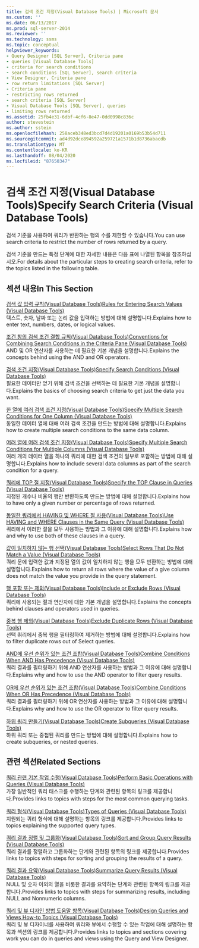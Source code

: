 ```yaml
---
title: 검색 조건 지정(Visual Database Tools) | Microsoft 문서
ms.custom: ''
ms.date: 06/13/2017
ms.prod: sql-server-2014
ms.reviewer: ''
ms.technology: ssms
ms.topic: conceptual
helpviewer_keywords:
- Query Designer [SQL Server], Criteria pane
- queries [Visual Database Tools]
- criteria for search conditions
- search conditions [SQL Server], search criteria
- View Designer, Criteria pane
- row return limitations [SQL Server]
- Criteria pane
- restricting rows returned
- search criteria [SQL Server]
- Visual Database Tools [SQL Server], queries
- limiting rows returned
ms.assetid: 25fb4e31-6dbf-4cf6-8e47-0dd0998c836c
author: stevestein
ms.author: sstein
ms.openlocfilehash: 258aceb348ed3bcd7d4d19201a0169b53b54d711
ms.sourcegitcommit: ad4d92dce894592a259721a1571b1d8736abacdb
ms.translationtype: MT
ms.contentlocale: ko-KR
ms.lasthandoff: 08/04/2020
ms.locfileid: "87650347"
---
```

# <a name="specify-search-criteria-visual-database-tools"></a><span data-ttu-id="b701e-102">검색 조건 지정(Visual Database Tools)</span><span class="sxs-lookup"><span data-stu-id="b701e-102">Specify Search Criteria (Visual Database Tools)</span></span>
  <span data-ttu-id="b701e-103">검색 기준을 사용하여 쿼리가 반환하는 행의 수를 제한할 수 있습니다.</span><span class="sxs-lookup"><span data-stu-id="b701e-103">You can use search criteria to restrict the number of rows returned by a query.</span></span>  
  
 <span data-ttu-id="b701e-104">검색 기준을 만드는 특정 단계에 대한 자세한 내용은 다음 표에 나열된 항목을 참조하십시오.</span><span class="sxs-lookup"><span data-stu-id="b701e-104">For details about the particular steps to creating search criteria, refer to the topics listed in the following table.</span></span>  
  
## <a name="in-this-section"></a><span data-ttu-id="b701e-105">섹션 내용</span><span class="sxs-lookup"><span data-stu-id="b701e-105">In This Section</span></span>  
 [<span data-ttu-id="b701e-106">검색 값 입력 규칙&#40;Visual Database Tools&#41;</span><span class="sxs-lookup"><span data-stu-id="b701e-106">Rules for Entering Search Values &#40;Visual Database Tools&#41;</span></span>](visual-database-tools.md)  
 <span data-ttu-id="b701e-107">텍스트, 숫자, 날짜 또는 논리 값을 입력하는 방법에 대해 설명합니다.</span><span class="sxs-lookup"><span data-stu-id="b701e-107">Explains how to enter text, numbers, dates, or logical values.</span></span>  
  
 [<span data-ttu-id="b701e-108">조건 창의 검색 조건 결합 규칙&#40;Visual Database Tools&#41;</span><span class="sxs-lookup"><span data-stu-id="b701e-108">Conventions for Combining Search Conditions in the Criteria Pane &#40;Visual Database Tools&#41;</span></span>](conventions-combine-search-conditions-in-criteria-pane-visual-db-tools.md)  
 <span data-ttu-id="b701e-109">AND 및 OR 연산자를 사용하는 데 필요한 기본 개념을 설명합니다.</span><span class="sxs-lookup"><span data-stu-id="b701e-109">Explains the concepts behind using the AND and OR operators.</span></span>  
  
 [<span data-ttu-id="b701e-110">검색 조건 지정&#40;Visual Database Tools&#41;</span><span class="sxs-lookup"><span data-stu-id="b701e-110">Specify Search Conditions &#40;Visual Database Tools&#41;</span></span>](specify-search-conditions-visual-database-tools.md)  
 <span data-ttu-id="b701e-111">필요한 데이터만 얻기 위해 검색 조건을 선택하는 데 필요한 기본 개념을 설명합니다.</span><span class="sxs-lookup"><span data-stu-id="b701e-111">Explains the basics of choosing search criteria to get just the data you want.</span></span>  
  
 [<span data-ttu-id="b701e-112">한 열에 여러 검색 조건 지정&#40;Visual Database Tools&#41;</span><span class="sxs-lookup"><span data-stu-id="b701e-112">Specify Multiple Search Conditions for One Column &#40;Visual Database Tools&#41;</span></span>](specify-multiple-search-conditions-for-one-column-visual-database-tools.md)  
 <span data-ttu-id="b701e-113">동일한 데이터 열에 대해 여러 검색 조건을 만드는 방법에 대해 설명합니다.</span><span class="sxs-lookup"><span data-stu-id="b701e-113">Explains how to create multiple search conditions to the same data column.</span></span>  
  
 [<span data-ttu-id="b701e-114">여러 열에 여러 검색 조건 지정&#40;Visual Database Tools&#41;</span><span class="sxs-lookup"><span data-stu-id="b701e-114">Specify Multiple Search Conditions for Multiple Columns &#40;Visual Database Tools&#41;</span></span>](specify-multiple-search-conditions-for-multiple-columns-visual-database-tools.md)  
 <span data-ttu-id="b701e-115">여러 개의 데이터 열을 하나의 쿼리에 대한 검색 조건의 일부로 포함하는 방법에 대해 설명합니다.</span><span class="sxs-lookup"><span data-stu-id="b701e-115">Explains how to include several data columns as part of the search condition for a query.</span></span>  
  
 [<span data-ttu-id="b701e-116">쿼리에 TOP 절 지정&#40;Visual Database Tools&#41;</span><span class="sxs-lookup"><span data-stu-id="b701e-116">Specify the TOP Clause in Queries &#40;Visual Database Tools&#41;</span></span>](specify-the-top-clause-in-queries-visual-database-tools.md)  
 <span data-ttu-id="b701e-117">지정된 개수나 비율의 행만 반환하도록 만드는 방법에 대해 설명합니다.</span><span class="sxs-lookup"><span data-stu-id="b701e-117">Explains how to have only a given number or percentage of rows returned.</span></span>  
  
 [<span data-ttu-id="b701e-118">동일한 쿼리에서 HAVING 및 WHERE 절 사용&#40;Visual Database Tools&#41;</span><span class="sxs-lookup"><span data-stu-id="b701e-118">Use HAVING and WHERE Clauses in the Same Query &#40;Visual Database Tools&#41;</span></span>](use-having-and-where-clauses-in-the-same-query-visual-database-tools.md)  
 <span data-ttu-id="b701e-119">쿼리에서 이러한 절을 모두 사용하는 방법과 그 이유에 대해 설명합니다.</span><span class="sxs-lookup"><span data-stu-id="b701e-119">Explains how and why to use both of these clauses in a query.</span></span>  
  
 [<span data-ttu-id="b701e-120">값이 일치하지 않는 행 선택&#40;Visual Database Tools&#41;</span><span class="sxs-lookup"><span data-stu-id="b701e-120">Select Rows That Do Not Match a Value &#40;Visual Database Tools&#41;</span></span>](select-rows-that-do-not-match-a-value-visual-database-tools.md)  
 <span data-ttu-id="b701e-121">쿼리 문에 입력한 값과 지정된 열의 값이 일치하지 않는 행을 모두 반환하는 방법에 대해 설명합니다.</span><span class="sxs-lookup"><span data-stu-id="b701e-121">Explains how to return all rows where the value of a give column does not match the value you provide in the query statement.</span></span>  
  
 [<span data-ttu-id="b701e-122">행 포함 또는 제외&#40;Visual Database Tools&#41;</span><span class="sxs-lookup"><span data-stu-id="b701e-122">Include or Exclude Rows &#40;Visual Database Tools&#41;</span></span>](include-or-exclude-rows-visual-database-tools.md)  
 <span data-ttu-id="b701e-123">쿼리에 사용되는 절과 연산자에 대한 기본 개념을 설명합니다.</span><span class="sxs-lookup"><span data-stu-id="b701e-123">Explains the concepts behind clauses and operators used in queries.</span></span>  
  
 [<span data-ttu-id="b701e-124">중복 행 제외&#40;Visual Database Tools&#41;</span><span class="sxs-lookup"><span data-stu-id="b701e-124">Exclude Duplicate Rows &#40;Visual Database Tools&#41;</span></span>](exclude-duplicate-rows-visual-database-tools.md)  
 <span data-ttu-id="b701e-125">선택 쿼리에서 중복 행을 필터링하여 제거하는 방법에 대해 설명합니다.</span><span class="sxs-lookup"><span data-stu-id="b701e-125">Explains how to filter duplicate rows out of Select queries.</span></span>  
  
 [<span data-ttu-id="b701e-126">AND에 우선 순위가 있는 조건 조합&#40;Visual Database Tools&#41;</span><span class="sxs-lookup"><span data-stu-id="b701e-126">Combine Conditions When AND Has Precedence &#40;Visual Database Tools&#41;</span></span>](combine-conditions-when-and-has-precedence-visual-database-tools.md)  
 <span data-ttu-id="b701e-127">쿼리 결과를 필터링하기 위해 AND 연산자를 사용하는 방법과 그 이유에 대해 설명합니다.</span><span class="sxs-lookup"><span data-stu-id="b701e-127">Explains why and how to use the AND operator to filter query results.</span></span>  
  
 [<span data-ttu-id="b701e-128">OR에 우선 순위가 있는 조건 조합&#40;Visual Database Tools&#41;</span><span class="sxs-lookup"><span data-stu-id="b701e-128">Combine Conditions When OR Has Precedence &#40;Visual Database Tools&#41;</span></span>](combine-conditions-when-or-has-precedence-visual-database-tools.md)  
 <span data-ttu-id="b701e-129">쿼리 결과를 필터링하기 위해 OR 연산자를 사용하는 방법과 그 이유에 대해 설명합니다.</span><span class="sxs-lookup"><span data-stu-id="b701e-129">Explains why and how to use the OR operator to filter query results.</span></span>  
  
 [<span data-ttu-id="b701e-130">하위 쿼리 만들기&#40;Visual Database Tools&#41;</span><span class="sxs-lookup"><span data-stu-id="b701e-130">Create Subqueries &#40;Visual Database Tools&#41;</span></span>](create-subqueries-visual-database-tools.md)  
 <span data-ttu-id="b701e-131">하위 쿼리 또는 중첩된 쿼리를 만드는 방법에 대해 설명합니다.</span><span class="sxs-lookup"><span data-stu-id="b701e-131">Explains how to create subqueries, or nested queries.</span></span>  
  
## <a name="related-sections"></a><span data-ttu-id="b701e-132">관련 섹션</span><span class="sxs-lookup"><span data-stu-id="b701e-132">Related Sections</span></span>  
 [<span data-ttu-id="b701e-133">쿼리 관련 기본 작업 수행&#40;Visual Database Tools&#41;</span><span class="sxs-lookup"><span data-stu-id="b701e-133">Perform Basic Operations with Queries &#40;Visual Database Tools&#41;</span></span>](perform-basic-operations-with-queries-visual-database-tools.md)  
 <span data-ttu-id="b701e-134">가장 일반적인 쿼리 태스크를 수행하는 단계와 관련된 항목의 링크를 제공합니다.</span><span class="sxs-lookup"><span data-stu-id="b701e-134">Provides links to topics with steps for the most common querying tasks.</span></span>  
  
 [<span data-ttu-id="b701e-135">쿼리 형식&#40;Visual Database Tools&#41;</span><span class="sxs-lookup"><span data-stu-id="b701e-135">Types of Queries &#40;Visual Database Tools&#41;</span></span>](types-of-queries-visual-database-tools.md)  
 <span data-ttu-id="b701e-136">지원되는 쿼리 형식에 대해 설명하는 항목의 링크를 제공합니다.</span><span class="sxs-lookup"><span data-stu-id="b701e-136">Provides links to topics explaining the supported query types.</span></span>  
  
 [<span data-ttu-id="b701e-137">쿼리 결과 정렬 및 그룹화&#40;Visual Database Tools&#41;</span><span class="sxs-lookup"><span data-stu-id="b701e-137">Sort and Group Query Results &#40;Visual Database Tools&#41;</span></span>](sort-and-group-query-results-visual-database-tools.md)  
 <span data-ttu-id="b701e-138">쿼리 결과를 정렬하고 그룹화하는 단계와 관련된 항목의 링크를 제공합니다.</span><span class="sxs-lookup"><span data-stu-id="b701e-138">Provides links to topics with steps for sorting and grouping the results of a query.</span></span>  
  
 [<span data-ttu-id="b701e-139">쿼리 결과 요약&#40;Visual Database Tools&#41;</span><span class="sxs-lookup"><span data-stu-id="b701e-139">Summarize Query Results &#40;Visual Database Tools&#41;</span></span>](summarize-query-results-visual-database-tools.md)  
 <span data-ttu-id="b701e-140">NULL 및 숫자 이외의 열을 비롯한 결과를 요약하는 단계와 관련된 항목의 링크를 제공합니다.</span><span class="sxs-lookup"><span data-stu-id="b701e-140">Provides links to topics with steps for summarizing results, including NULL and Nonnumeric columns.</span></span>  
  
 [<span data-ttu-id="b701e-141">쿼리 및 뷰 디자인 방법 도움말 항목&#40;Visual Database Tools&#41;</span><span class="sxs-lookup"><span data-stu-id="b701e-141">Design Queries and Views How-to Topics &#40;Visual Database Tools&#41;</span></span>](design-queries-and-views-how-to-topics-visual-database-tools.md)  
 <span data-ttu-id="b701e-142">쿼리 및 뷰 디자이너를 사용하여 쿼리와 뷰에서 수행할 수 있는 작업에 대해 설명하는 항목과 섹션의 링크를 제공합니다.</span><span class="sxs-lookup"><span data-stu-id="b701e-142">Provides links to topics and sections covering work you can do in queries and views using the Query and View Designer.</span></span>  
  
  
